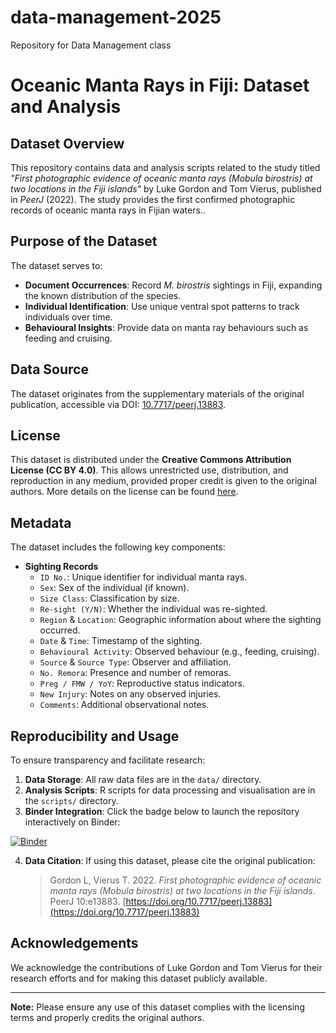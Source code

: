 # data-management-2025
Repository for Data Management class

# Oceanic Manta Rays in Fiji: Dataset and Analysis

## Dataset Overview

This repository contains data and analysis scripts related to the study titled *"First photographic evidence of oceanic manta rays (*Mobula birostris*) at two locations in the Fiji islands"* by Luke Gordon and Tom Vierus, published in *PeerJ* (2022). The study provides the first confirmed photographic records of oceanic manta rays in Fijian waters..

## Purpose of the Dataset

The dataset serves to:
- **Document Occurrences**: Record *M. birostris* sightings in Fiji, expanding the known distribution of the species.
- **Individual Identification**: Use unique ventral spot patterns to track individuals over time.
- **Behavioural Insights**: Provide data on manta ray behaviours such as feeding and cruising.

## Data Source

The dataset originates from the supplementary materials of the original publication, accessible via DOI: [10.7717/peerj.13883](https://doi.org/10.7717/peerj.13883).

## License

This dataset is distributed under the **Creative Commons Attribution License (CC BY 4.0)**. This allows unrestricted use, distribution, and reproduction in any medium, provided proper credit is given to the original authors. More details on the license can be found [here](https://creativecommons.org/licenses/by/4.0/).

## Metadata

The dataset includes the following key components:

- **Sighting Records**
  - `ID No.`: Unique identifier for individual manta rays.
  - `Sex`: Sex of the individual (if known).
  - `Size Class`: Classification by size.
  - `Re-sight (Y/N)`: Whether the individual was re-sighted.
  - `Region` & `Location`: Geographic information about where the sighting occurred.
  - `Date` & `Time`: Timestamp of the sighting.
  - `Behavioural Activity`: Observed behaviour (e.g., feeding, cruising).
  - `Source` & `Source Type`: Observer and affiliation.
  - `No. Remora`: Presence and number of remoras.
  - `Preg / FMW / YoY`: Reproductive status indicators.
  - `New Injury`: Notes on any observed injuries.
  - `Comments`: Additional observational notes.

## Reproducibility and Usage

To ensure transparency and facilitate research:

1. **Data Storage**: All raw data files are in the `data/` directory.
2. **Analysis Scripts**: R scripts for data processing and visualisation are in the `scripts/` directory.
3. **Binder Integration**: Click the badge below to launch the repository interactively on Binder:

[![Binder](https://mybinder.org/badge_logo.svg)](https://mybinder.org/v2/gh/moegamad-uj/data-management-2025/HEAD)

4. **Data Citation**: If using this dataset, please cite the original publication:

   > Gordon L, Vierus T. 2022. *First photographic evidence of oceanic manta rays (*Mobula birostris*) at two locations in the Fiji islands*. PeerJ 10:e13883. [https://doi.org/10.7717/peerj.13883](https://doi.org/10.7717/peerj.13883)

## Acknowledgements

We acknowledge the contributions of Luke Gordon and Tom Vierus for their research efforts and for making this dataset publicly available. 

---

**Note:** Please ensure any use of this dataset complies with the licensing terms and properly credits the original authors.
